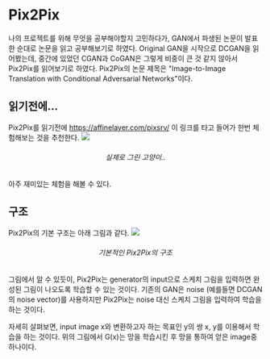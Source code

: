 # Pix2Pix

나의 프로젝트를 위해 무엇을 공부해야할지 고민하다가, GAN에서 파생된 논문이 발표한 순대로 논문을 읽고 공부해보기로 하였다. Original GAN을 시작으로 DCGAN을 읽어봤는데, 중간에 있었던 CGAN과 CoGAN은 그렇게 비중이 큰 것 같지 않아서 Pix2Pix를 읽어보기로 하였다. Pix2Pix의 논문 제목은 "Image-to-Image Translation with Conditional Adversarial Networks"이다.

## 읽기전에...

Pix2Pix를 읽기전에 <https://affinelayer.com/pixsrv/> 이 링크를 타고 들어가 한번 체험해보는 것을 추천한다.
![](https://images.velog.io/images/sanha9999/post/d46de5d8-eaeb-46ff-a7c3-229758e4a7f8/image.png)<center><h6>실제로 그린 고양이..</h6></center>
아주 재미있는 체험을 해볼 수 있다.

## 구조

Pix2Pix의 기본 구조는 아래 그림과 같다.
![](https://images.velog.io/images/sanha9999/post/fb786030-8d33-404e-9e84-b646a02976ba/image.png)<center><h6>기본적인 Pix2Pix의 구조</h6></center>

그림에서 알 수 있듯이, Pix2Pix는 generator의 input으로 스케치 그림을 입력하면 완성된 그림이 나오도록 학습할 수 있는 것이다. 기존의 GAN은 noise (예를들면 DCGAN의 noise vector)를 사용하지만 Pix2Pix는 noise 대신 스케치 그림을 입력하여 학습을 하는 것이다.

자세히 살펴보면, input image x와 변환하고자 하는 목표인 y의 쌍 x, y를 이용해서 학습을 하는 것이다. 위의 그림에서 G(x)는 망을 학습시킨 후 망을 통하여 얻은 image중 하나이다.
